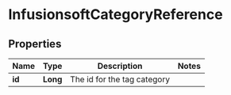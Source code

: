 
# InfusionsoftCategoryReference

## Properties
Name | Type | Description | Notes
------------ | ------------- | ------------- | -------------
**id** | **Long** | The id for the tag category | 



